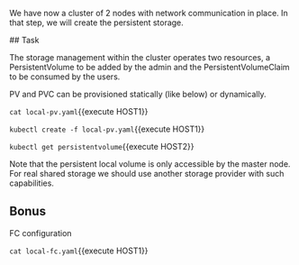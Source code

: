 We have now a cluster of 2 nodes with network communication in place.
In that step, we will create the persistent storage.

## Task

The storage management within the cluster operates two resources, a PersistentVolume to be added by the admin and the PersistentVolumeClaim to be consumed by the users.

PV and PVC can be provisioned statically (like below) or dynamically.

`cat local-pv.yaml`{{execute HOST1}}


`kubectl create -f local-pv.yaml`{{execute HOST1}}

`kubectl get persistentvolume`{{execute HOST2}}

Note that the persistent local volume is only accessible by the master node. For real shared storage we should use another storage provider with such capabilities.

## Bonus

FC configuration

`cat local-fc.yaml`{{execute HOST1}}
